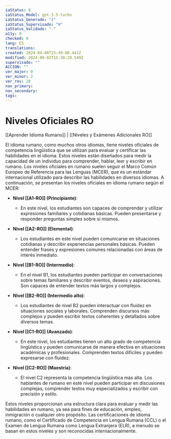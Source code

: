 ```yaml
---
iaStatus: 8
iaStatus_Model: gpt-3.5-turbo
iaStatus_Generado: "I"
iaStatus_Supervisado: "H"
iaStatus_Validado: "-"
a11y: 0
checked: 0
lang: ES
translations: 
created: 2024-04-06T23:49:00.441Z
modified: 2024-08-02T15:30:28.549Z
supervisado: ""
ACCION: ""
ver_major: 0
ver_minor: 2
ver_rev: 28
nav_primary: 
nav_secondary: 
tags:
---
```

# Niveles Oficiales RO

[[Aprender Idioma Rumano]] | [[Niveles y Exámenes Adicionales RO]]

El idioma rumano, como muchos otros idiomas, tiene niveles oficiales de competencia lingüística que se utilizan para evaluar y certificar las habilidades en el idioma. Estos niveles están diseñados para medir la capacidad de un individuo para comprender, hablar, leer y escribir en rumano. Los niveles oficiales en rumano suelen seguir el Marco Común Europeo de Referencia para las Lenguas (MCER), que es un estándar internacional utilizado para describir las habilidades en diversos idiomas. A continuación, se presentan los niveles oficiales en idioma rumano según el MCER:

- **Nivel [[A1-RO]] (Principiante)**:
    
    - En este nivel, los estudiantes son capaces de comprender y utilizar expresiones familiares y cotidianas básicas. Pueden presentarse y responder preguntas simples sobre sí mismos.
    
- **Nivel [[A2-RO]] (Elemental)**:
    
    - Los estudiantes en este nivel pueden comunicarse en situaciones cotidianas y describir experiencias personales básicas. Pueden entender frases y expresiones comunes relacionadas con áreas de interés inmediato.
    
- **Nivel [[B1-RO]] (Intermedio)**:
    
    - En el nivel B1, los estudiantes pueden participar en conversaciones sobre temas familiares y describir eventos, deseos y aspiraciones. Son capaces de entender textos más largos y complejos.

* **Nivel [[B2-RO]] (Intermedio alto)**:
    
    - Los estudiantes de nivel B2 pueden interactuar con fluidez en situaciones sociales y laborales. Comprenden discursos más complejos y pueden escribir textos coherentes y detallados sobre diversos temas.

* **Nivel [[C1-RO]] (Avanzado)**:
    
    - En este nivel, los estudiantes tienen un alto grado de competencia lingüística y pueden comunicarse de manera efectiva en situaciones académicas y profesionales. Comprenden textos difíciles y pueden expresarse con fluidez.

* **Nivel [[C2-RO]] (Maestría)**:
    
    - El nivel C2 representa la competencia lingüística más alta. Los hablantes de rumano en este nivel pueden participar en discusiones complejas, comprender textos muy especializados y escribir con precisión y estilo.

Estos niveles proporcionan una estructura clara para evaluar y medir las habilidades en rumano, ya sea para fines de educación, empleo, inmigración o cualquier otro propósito. Las certificaciones de idioma rumano, como el Certificado de Competencia en Lengua Rumana (CCL) o el Examen de Lengua Rumana como Lengua Extranjera (ELR), a menudo se basan en estos niveles y son reconocidas internacionalmente.
